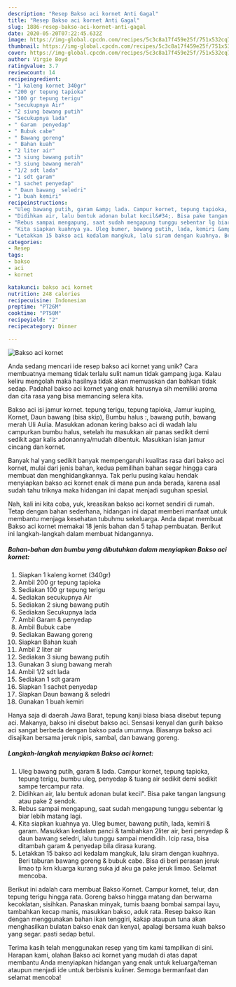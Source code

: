 ```yaml
---
description: "Resep Bakso aci kornet Anti Gagal"
title: "Resep Bakso aci kornet Anti Gagal"
slug: 1886-resep-bakso-aci-kornet-anti-gagal
date: 2020-05-20T07:22:45.632Z
image: https://img-global.cpcdn.com/recipes/5c3c8a17f459e25f/751x532cq70/bakso-aci-kornet-foto-resep-utama.jpg
thumbnail: https://img-global.cpcdn.com/recipes/5c3c8a17f459e25f/751x532cq70/bakso-aci-kornet-foto-resep-utama.jpg
cover: https://img-global.cpcdn.com/recipes/5c3c8a17f459e25f/751x532cq70/bakso-aci-kornet-foto-resep-utama.jpg
author: Virgie Boyd
ratingvalue: 3.7
reviewcount: 14
recipeingredient:
- "1 kaleng kornet 340gr"
- "200 gr tepung tapioka"
- "100 gr tepung terigu"
- "secukupnya Air"
- "2 siung bawang putih"
- "Secukupnya lada"
- " Garam  penyedap"
- " Bubuk cabe"
- " Bawang goreng"
- " Bahan kuah"
- "2 liter air"
- "3 siung bawang putih"
- "3 siung bawang merah"
- "1/2 sdt lada"
- "1 sdt garam"
- "1 sachet penyedap"
- " Daun bawang  seledri"
- "1 buah kemiri"
recipeinstructions:
- "Uleg bawang putih, garam &amp; lada. Campur kornet, tepung tapioka, tepung terigu, bumbu uleg, penyedap &amp; tuang air sedikit demi sedikit sampe tercampur rata."
- "Didihkan air, lalu bentuk adonan bulat kecil&#34;. Bisa pake tangan langsung atau pake 2 sendok."
- "Rebus sampai mengapung, saat sudah mengapung tunggu sebentar lg biar lebih matang lagi."
- "Kita siapkan kuahnya ya. Uleg bumer, bawang putih, lada, kemiri &amp; garam. Masukkan kedalam panci &amp; tambahkan 2liter air, beri penyedap &amp; daun bawang seledri, lalu tunggu sampai mendidih. Icip rasa, bisa ditambah garam &amp; penyedap bila dirasa kurang."
- "Letakkan 15 bakso aci kedalam mangkuk, lalu siram dengan kuahnya. Beri taburan bawang goreng &amp; bubuk cabe. Bisa di beri perasan jeruk limao tp krn kluarga kurang suka jd aku ga pake jeruk limao. Selamat mencoba."
categories:
- Resep
tags:
- bakso
- aci
- kornet

katakunci: bakso aci kornet 
nutrition: 248 calories
recipecuisine: Indonesian
preptime: "PT26M"
cooktime: "PT50M"
recipeyield: "2"
recipecategory: Dinner

---
```



![Bakso aci kornet](https://img-global.cpcdn.com/recipes/5c3c8a17f459e25f/751x532cq70/bakso-aci-kornet-foto-resep-utama.jpg)

Anda sedang mencari ide resep bakso aci kornet yang unik? Cara membuatnya memang tidak terlalu sulit namun tidak gampang juga. Kalau keliru mengolah maka hasilnya tidak akan memuaskan dan bahkan tidak sedap. Padahal bakso aci kornet yang enak harusnya sih memiliki aroma dan cita rasa yang bisa memancing selera kita.

Bakso aci isi jamur kornet. tepung terigu, tepung tapioka, Jamur kuping, Kornet, Daun bawang (bisa skip), Bumbu halus :, bawang putih, bawang merah Uli Aulia. Masukkan adonan kering bakso aci di wadah lalu campurkan bumbu halus, setelah itu masukkan air panas sedikit demi sedikit agar kalis adonannya/mudah dibentuk. Masukkan isian jamur cincang dan kornet.

Banyak hal yang sedikit banyak mempengaruhi kualitas rasa dari bakso aci kornet, mulai dari jenis bahan, kedua pemilihan bahan segar hingga cara membuat dan menghidangkannya. Tak perlu pusing kalau hendak menyiapkan bakso aci kornet enak di mana pun anda berada, karena asal sudah tahu triknya maka hidangan ini dapat menjadi suguhan spesial.


Nah, kali ini kita coba, yuk, kreasikan bakso aci kornet sendiri di rumah. Tetap dengan bahan sederhana, hidangan ini dapat memberi manfaat untuk membantu menjaga kesehatan tubuhmu sekeluarga. Anda dapat membuat Bakso aci kornet memakai 18 jenis bahan dan 5 tahap pembuatan. Berikut ini langkah-langkah dalam membuat hidangannya.

<!--inarticleads1-->

##### Bahan-bahan dan bumbu yang dibutuhkan dalam menyiapkan Bakso aci kornet:

1. Siapkan 1 kaleng kornet (340gr)
1. Ambil 200 gr tepung tapioka
1. Sediakan 100 gr tepung terigu
1. Sediakan secukupnya Air
1. Sediakan 2 siung bawang putih
1. Sediakan Secukupnya lada
1. Ambil  Garam &amp; penyedap
1. Ambil  Bubuk cabe
1. Sediakan  Bawang goreng
1. Siapkan  Bahan kuah
1. Ambil 2 liter air
1. Sediakan 3 siung bawang putih
1. Gunakan 3 siung bawang merah
1. Ambil 1/2 sdt lada
1. Sediakan 1 sdt garam
1. Siapkan 1 sachet penyedap
1. Siapkan  Daun bawang &amp; seledri
1. Gunakan 1 buah kemiri


Hanya saja di daerah Jawa Barat, tepung kanji biasa biasa disebut tepung aci. Makanya, bakso ini disebut bakso aci. Sensasi kenyal dan gurih bakso aci sangat berbeda dengan bakso pada umumnya. Biasanya bakso aci disajikan bersama jeruk nipis, sambal, dan bawang goreng. 

<!--inarticleads2-->

##### Langkah-langkah menyiapkan Bakso aci kornet:

1. Uleg bawang putih, garam &amp; lada. Campur kornet, tepung tapioka, tepung terigu, bumbu uleg, penyedap &amp; tuang air sedikit demi sedikit sampe tercampur rata.
1. Didihkan air, lalu bentuk adonan bulat kecil&#34;. Bisa pake tangan langsung atau pake 2 sendok.
1. Rebus sampai mengapung, saat sudah mengapung tunggu sebentar lg biar lebih matang lagi.
1. Kita siapkan kuahnya ya. Uleg bumer, bawang putih, lada, kemiri &amp; garam. Masukkan kedalam panci &amp; tambahkan 2liter air, beri penyedap &amp; daun bawang seledri, lalu tunggu sampai mendidih. Icip rasa, bisa ditambah garam &amp; penyedap bila dirasa kurang.
1. Letakkan 15 bakso aci kedalam mangkuk, lalu siram dengan kuahnya. Beri taburan bawang goreng &amp; bubuk cabe. Bisa di beri perasan jeruk limao tp krn kluarga kurang suka jd aku ga pake jeruk limao. Selamat mencoba.


Berikut ini adalah cara membuat Bakso Kornet. Campur kornet, telur, dan tepung terigu hingga rata. Goreng bakso hingga matang dan berwarna kecoklatan, sisihkan. Panaskan minyak, tumis baang bombai sampai layu, tambahkan kecap manis, masukkan bakso, aduk rata. Resep bakso ikan dengan menggunakan bahan ikan tenggiri, kakap ataupun tuna akan menghasilkan bulatan bakso enak dan kenyal, apalagi bersama kuah bakso yang segar. pasti sedap betul. 

Terima kasih telah menggunakan resep yang tim kami tampilkan di sini. Harapan kami, olahan Bakso aci kornet yang mudah di atas dapat membantu Anda menyiapkan hidangan yang enak untuk keluarga/teman ataupun menjadi ide untuk berbisnis kuliner. Semoga bermanfaat dan selamat mencoba!
